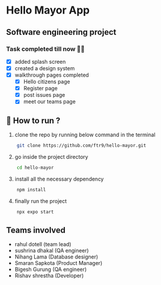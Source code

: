 # Hello Mayor App

## Software engineering project

### Task completed till now 🎉🎉

- [x] added splash screen
- [x] created a design system
- [x] walkthrough pages completed
  - [x] Hello citizens page
  - [x] Register page
  - [x] post issues page
  - [x] meet our teams page

## 🚀 How to run ?

1. clone the repo by running below command in the terminal

```sh
    git clone https://github.com/ftr9/hello-mayor.git
```

2. go inside the project directory

```sh
    cd hello-mayor
```

3. install all the necessary dependency

```sh
    npm install
```

4. finally run the project

```sh
    npx expo start
```

## Teams involved

- rahul dotell (team lead)
- sushrina dhakal (QA engineer)
- Nihang Lama (Database designer)
- Smaran Sapkota (Product Manager)
- Bigesh Gurung (QA engineer)
- Rishav shrestha (Developer)

